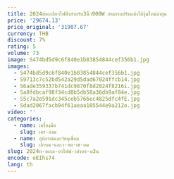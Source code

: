 ```yaml
---
title: 2024ท่อเกลียวไฟฟ้าสำหรับ3นิ้ว900W สามารถปรับแต่งได้รุ่นใหม่ล่าสุด
price: '29674.13'
price_original: '31907.67'
currency: THB
discount: 7%
rating: 5
volume: 73
image: S474bd5d9c6f840e1b83854844cef356b1.jpg
images:
  - S474bd5d9c6f840e1b83854844cef356b1.jpg
  - S9713c7c52bd542a29d5dad67024ffcb14.jpg
  - S6ade359337b741dc9870f8d2024f8216i.jpg
  - Sa8fdbcaf98f34cd0b5db58a36db9af84e.jpg
  - S5c7a2e591dc345ceb5766ec4825dfc4fE.jpg
  - Sdad2067facb94f61aeaa105544e9a212o.jpg
video: ''
categories:
  - name: เครื่องมือ
    slug: เคร-องม
  - name: อุปกรณ์และวัสดุเชื่อม
    slug: ปกรณ-และว-สด-เช-อม
slug: 2024ท-อเกล-ยวไฟฟ-าสำหร-บ3น
encode: oEIhs74
lang: th
---
```

  